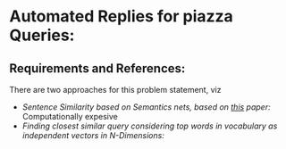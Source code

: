 # Automated Replies for piazza Queries:
## Requirements and References:
There are two approaches for this problem statement, viz
* *Sentence Similarity based on Semantics nets, based on [this](https://ieeexplore.ieee.org/document/1644735/) paper:* Computationally expesive
* *Finding closest similar query considering top words in vocabulary as independent vectors in N-Dimensions:*
